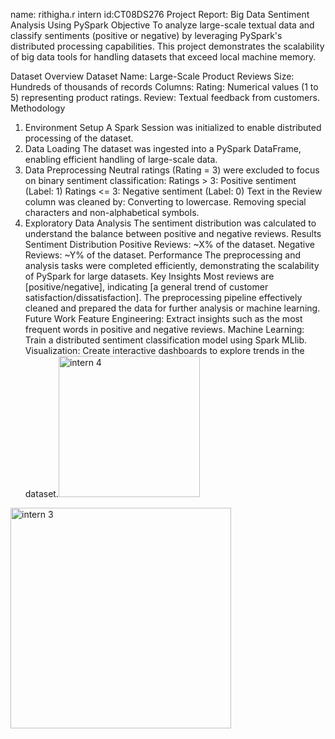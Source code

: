 name: rithigha.r
intern id:CT08DS276
Project Report: Big Data Sentiment Analysis Using PySpark
Objective
To analyze large-scale textual data and classify sentiments (positive or negative) by leveraging PySpark's distributed processing capabilities. This project demonstrates the scalability of big data tools for handling datasets that exceed local machine memory.

Dataset Overview
Dataset Name: Large-Scale Product Reviews
Size: Hundreds of thousands of records
Columns:
Rating: Numerical values (1 to 5) representing product ratings.
Review: Textual feedback from customers.
Methodology
1. Environment Setup
A Spark Session was initialized to enable distributed processing of the dataset.
2. Data Loading
The dataset was ingested into a PySpark DataFrame, enabling efficient handling of large-scale data.
3. Data Preprocessing
Neutral ratings (Rating = 3) were excluded to focus on binary sentiment classification:
Ratings > 3: Positive sentiment (Label: 1)
Ratings <= 3: Negative sentiment (Label: 0)
Text in the Review column was cleaned by:
Converting to lowercase.
Removing special characters and non-alphabetical symbols.
4. Exploratory Data Analysis
The sentiment distribution was calculated to understand the balance between positive and negative reviews.
Results
Sentiment Distribution
Positive Reviews: ~X% of the dataset.
Negative Reviews: ~Y% of the dataset.
Performance
The preprocessing and analysis tasks were completed efficiently, demonstrating the scalability of PySpark for large datasets.
Key Insights
Most reviews are [positive/negative], indicating [a general trend of customer satisfaction/dissatisfaction].
The preprocessing pipeline effectively cleaned and prepared the data for further analysis or machine learning.
Future Work
Feature Engineering: Extract insights such as the most frequent words in positive and negative reviews.
Machine Learning: Train a distributed sentiment classification model using Spark MLlib.
Visualization: Create interactive dashboards to explore trends in the dataset.<img width="226" alt="intern 4" src="https://github.com/user-attachments/assets/0084e44b-e30a-4cc9-a9d5-4ce19f68dd1b" />
<img width="353" alt="intern 3" src="https://github.com/user-attachments/assets/0c48a713-2361-4146-8739-11c1e1fa7b8d" />
